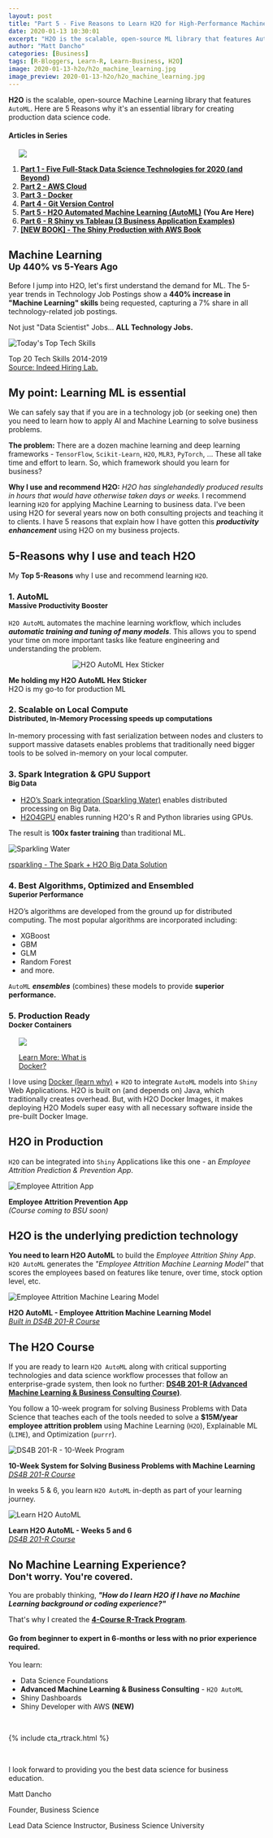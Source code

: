 ```yaml
---
layout: post
title: "Part 5 - Five Reasons to Learn H2O for High-Performance Machine Learning"
date: 2020-01-13 10:30:01
excerpt: "H2O is the scalable, open-source ML library that features AutoML. Here's why it's an essential library for me (and you)."
author: "Matt Dancho"
categories: [Business]
tags: [R-Bloggers, Learn-R, Learn-Business, H2O]
image: 2020-01-13-h2o/h2o_machine_learning.jpg
image_preview: 2020-01-13-h2o/h2o_machine_learning.jpg
---
```


<p class="lead"><strong>H2O</strong> is the scalable, open-source Machine Learning library that features <code>AutoML</code>. Here are 5 Reasons why it's an essential library for creating production data science code.</p>


#### Articles in Series

<div class="pull-right hidden-xs" style="width:50%; margin-left:20px;">
  <img class="img-responsive" src="/assets/2020-01-13-h2o/h2o_machine_learning.jpg"> 
</div>

1. [__Part 1 - Five Full-Stack Data Science Technologies for 2020 (and Beyond)__](https://www.business-science.io/business/2019/12/09/data-science-technologies.html)
2. [__Part 2 - AWS Cloud__ ](https://www.business-science.io/business/2019/11/13/data-science-with-aws.html)
3. [__Part 3 - Docker__](https://www.business-science.io/business/2019/11/22/docker-for-data-science.html)
4. [__Part 4 - Git Version Control__](https://www.business-science.io/business/2019/12/09/git-for-apps.html)
5. [__Part 5 - H2O Automated Machine Learning (AutoML)__](https://www.business-science.io/business/2020/01/13/five-reasons-to-learn-h2o-machine-learning.html) __(You Are Here)__
6. [__Part 6 - R Shiny vs Tableau (3 Business Application Examples)__](https://www.business-science.io/business/2020/03/09/shiny-vs-tableau.html) 
7. [__\[NEW BOOK\] - The Shiny Production with AWS Book__](https://www.business-science.io/business/2020/01/02/shiny-production-with-aws-docker-git-book.html)


<h2>Machine Learning<br><small><strong>Up 440%</strong> vs 5-Years Ago</small></h2>

Before I jump into H2O, let's first understand the demand for ML. The 5-year trends in Technology Job Postings show a __440% increase in "Machine Learning" skills__ being requested, capturing a 7% share in all technology-related job postings. 

Not just "Data Scientist" Jobs... __ALL Technology Jobs.__

![Today's Top Tech Skills](/assets/2019-12-09-data-science-technologies/indeed_tech_trends.jpg)

<p class="date text-center">
Top 20 Tech Skills 2014-2019 <br>
<a href="https://www.hiringlab.org/2019/11/19/todays-top-tech-skills/" target="_blank">Source: Indeed Hiring Lab.</a>
</p>

## My point: Learning ML is essential

We can safely say that if you are in a technology job (or seeking one) then you need to learn how to apply AI and Machine Learning to solve business problems. 

__The problem:__ There are a dozen machine learning and deep learning frameworks - `TensorFlow`, `Scikit-Learn`, `H2O`, `MLR3`, `PyTorch`, ... These all take time and effort to learn. So, which framework should you learn for business?

__Why I use and recommend H2O:__ _H2O has singlehandedly produced results in hours that would have otherwise taken days or weeks._ I recommend learning `H2O` for applying Machine Learning to business data. I've been using H2O for several years now on both consulting projects and teaching it to clients. I have 5 reasons that explain how I have gotten this ___productivity enhancement___ using H2O on my business projects. 

## 5-Reasons why I use and teach H2O

My __Top 5-Reasons__ why I use and recommend learning `H2O`.

<h3>1. AutoML<br><small><strong>Massive Productivity Booster</strong></small></h3>

`H2O AutoML` automates the machine learning workflow, which includes ___automatic training and tuning of many models___. This allows you to spend your time on more important tasks like feature engineering and understanding the problem. 

<div class="" style="width:50%; margin:0 auto;">
  <img class="img-responsive" src="/assets/2020-01-13-h2o/h2o_automl_hex_sticker.jpg" alt ="H2O AutoML Hex Sticker"> 
</div>

<p class="date text-center">
<strong>Me holding my H2O AutoML Hex Sticker</strong><br>
H2O is my go-to for production ML
</p>


<h3>2. Scalable on Local Compute<br><small><strong>Distributed, In-Memory Processing speeds up computations</strong></small></h3>

In-memory processing with fast serialization between nodes and clusters to support massive datasets enables problems that traditionally need bigger tools to be solved in-memory on your local computer.


<h3>3. Spark Integration & GPU Support<br><small><strong>Big Data</strong></small></h3>

- <a href="https://spark.rstudio.com/guides/h2o/" target="_blank">H2O’s Spark integration (Sparkling Water)</a> enables distributed processing on Big Data. 
- <a href="https://www.h2o.ai/products/h2o4gpu/" target="_blank">H2O4GPU</a> enables running H2O's R and Python libraries using GPUs. 

The result is __100x faster training__ than traditional ML.

![Sparkling Water](/assets/2020-01-13-h2o/h2o_sparkling_water.jpg)

<p class="date text-center">
<a href="https://spark.rstudio.com/guides/h2o/" target="_blank">rsparkling - The Spark + H2O Big Data Solution</a>
</p>



<h3>4. Best Algorithms, Optimized and Ensembled<br><small><strong>Superior Performance</strong></small></h3>

H2O’s algorithms are developed from the ground up for distributed computing. The most popular algorithms are incorporated including: 

- XGBoost
- GBM
- GLM
- Random Forest
- and more. 

`AutoML` ___ensembles___ (combines) these models to provide __superior performance.__


<h3>5. Production Ready<br><small><strong>Docker Containers</strong></small></h3>

<div class="pull-right hidden-xs" style="width:30%; margin-left:20px;">
  <a href="https://www.business-science.io/business/2019/11/22/docker-for-data-science.html" target="_blank">
    <img class="img-responsive" src="/assets/2019-11-22-docker/docker.png">
    <p class="text-center">Learn More: What is Docker?</p>
  </a>
</div>

I love using [Docker (learn why)](https://www.business-science.io/business/2019/11/22/docker-for-data-science.html) + `H2O` to integrate `AutoML` models into `Shiny` Web Applications.  H2O is built on (and depends on) Java, which traditionally creates overhead. But, with H2O Docker Images, it makes deploying H2O Models super easy with all necessary software inside the pre-built Docker Image.

## H2O in Production

`H2O` can be integrated into `Shiny` Applications like this one - an _Employee Attrition Prediction & Prevention App_. 


![Employee Attrition App](/assets/2020-01-13-h2o/employee_attrition_app.jpg)

<p class="date text-center">
<strong>Employee Attrition Prevention App</strong> <br>
<em>(Course coming to BSU soon)</em>
</p>

## H2O is the underlying prediction technology

__You need to learn H2O AutoML__ to build the _Employee Attrition Shiny App_. `H2O AutoML` generates the _"Employee Attrition Machine Learning Model"_ that scores the employees based on features like tenure, over time, stock option level, etc. 

![Employee Attrition Machine Learing Model](/assets/2020-01-13-h2o/employee_attrition_ml_model.jpg)

<p class="date text-center">
<strong>H2O AutoML - Employee Attrition Machine Learning Model</strong> <br>
<a href="https://university.business-science.io/p/hr201-using-machine-learning-h2o-lime-to-predict-employee-turnover" target="_blank"><em>Built in DS4B 201-R Course</em></a>
</p>


## The H2O Course

If you are ready to learn `H2O AutoML` along with critical supporting technologies and data science workflow processes that follow an enterprise-grade system, then look no further: [__DS4B 201-R (Advanced Machine Learning & Business Consulting Course)__](https://university.business-science.io/p/hr201-using-machine-learning-h2o-lime-to-predict-employee-turnover). 

You follow a 10-week program for solving Business Problems with Data Science that teaches each of the tools needed to solve a __$15M/year employee attrition problem__ using Machine Learning (`H2O`), Explainable ML (`LIME`), and Optimization (`purrr`). 

![DS4B 201-R - 10-Week Program](/assets/2020-01-13-h2o/10_week_program.png)

<p class="date text-center">
<strong>10-Week System for Solving Business Problems with Machine Learning</strong> <br>
<a href="https://university.business-science.io/p/hr201-using-machine-learning-h2o-lime-to-predict-employee-turnover" target="_blank"><em>DS4B 201-R Course</em></a>
</p>

In weeks 5 & 6, you learn `H2O AutoML` in-depth as part of your learning journey. 

![Learn H2O AutoML](/assets/2020-01-13-h2o/h2o_automl.png)

<p class="date text-center">
<strong>Learn H2O AutoML - Weeks 5 and 6</strong> <br>
<a href="https://university.business-science.io/p/hr201-using-machine-learning-h2o-lime-to-predict-employee-turnover" target="_blank"><em>DS4B 201-R Course</em></a>
</p>


<h2> No Machine Learning Experience?<br><small><strong>Don't worry. You're covered.</strong></small></h2>

You are probably thinking, ___"How do I learn H2O if I have no Machine Learning background or coding experience?"___

That's why I created the [__4-Course R-Track Program__](https://university.business-science.io/p/4-course-bundle-machine-learning-and-web-applications-r-track-101-102-201-202a/).

#### Go from beginner to expert in 6-months or less with no prior experience required. 

You learn:

- Data Science Foundations
- __Advanced Machine Learning & Business Consulting__ - `H2O AutoML`
- Shiny Dashboards
- Shiny Developer with AWS __(NEW)__

<br>

{% include cta_rtrack.html %}

<br>

I look forward to providing you the best data science for business education. 

Matt Dancho

Founder, Business Science

Lead Data Science Instructor, Business Science University
